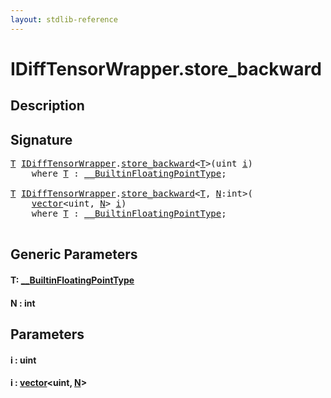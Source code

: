```yaml
---
layout: stdlib-reference
---
```


# IDiffTensorWrapper\.store\_backward

## Description





## Signature 

<pre>
<a href="store_backward.md#typeparam-T" class="code_type">T</a> <a href="index.md" class="code_type">IDiffTensorWrapper</a>.<a href="store_backward.md">store_backward</a>&lt;<a href="store_backward.md#typeparam-T" class="code_type">T</a>&gt;(<span class="code_keyword">uint</span> <a href="store_backward.md#decl-i" class="code_param">i</a>)
    <span class='code_keyword'>where</span> <a href="store_backward.md#typeparam-T" class="code_type">T</a> : <a href="../0_builtinfloatingpointtype-029hm/index.md" class="code_type">__BuiltinFloatingPointType</a>;

<a href="store_backward.md#typeparam-T" class="code_type">T</a> <a href="index.md" class="code_type">IDiffTensorWrapper</a>.<a href="store_backward.md">store_backward</a>&lt;<a href="store_backward.md#typeparam-T" class="code_type">T</a>, <a href="store_backward.md#decl-N" class="code_var">N</a>:<span class="code_keyword">int</span>&gt;(
    <a href="../../types/vector/index.md" class="code_type">vector</a>&lt;<span class="code_keyword">uint</span>, <a href="store_backward.md#decl-N" class="code_var">N</a>&gt; <a href="store_backward.md#decl-i" class="code_param">i</a>)
    <span class='code_keyword'>where</span> <a href="store_backward.md#typeparam-T" class="code_type">T</a> : <a href="../0_builtinfloatingpointtype-029hm/index.md" class="code_type">__BuiltinFloatingPointType</a>;

</pre>

## Generic Parameters

####  <a id="typeparam-T"></a>T: [\_\_BuiltinFloatingPointType](../0_builtinfloatingpointtype-029hm/index.md)
####  <a id="decl-N"></a>N  : int

## Parameters

####  <a id="decl-i"></a>i  : uint
####  <a id="decl-i"></a>i  : [vector](../../types/vector/index.md)\<uint, [N](../../types/vector/index.md#decl-N)\>


<script>
// Fix .md links to .html when on ReadTheDocs
if (window.location.hostname.includes('readthedocs') || 
    window.location.hostname.includes('rtfd.io')) {
  document.addEventListener('DOMContentLoaded', function() {
    const links = document.querySelectorAll('a');
    links.forEach(link => {
      const href = link.getAttribute('href');
      if (href && href.includes('.md')) {
        // This regex will handle .md links with or without fragment identifiers or query parameters
        link.href = link.href.replace(/(.+)\.md(#[^?]*)?(\?.*)?$/, '$1.html$2$3');
      }
    });
  });
}
</script>
